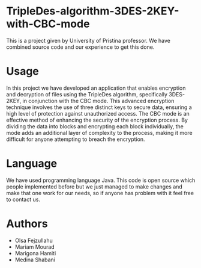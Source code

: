 # TripleDes-algorithm-3DES-2KEY-with-CBC-mode
This is a project given by University of Pristina professor. We have combined source code and our experience to get this done. 

# Usage
In this project we have developed an application that enables encryption and decryption of files using the TripleDes algorithm, specifically 3DES-2KEY, in conjunction with the CBC mode. This advanced encryption technique involves the use of three distinct keys to secure data, ensuring a high level of protection against unauthorized access.
The CBC mode is an effective method of enhancing the security of the encryption process. By dividing the data into blocks and encrypting each block individually, the mode adds an additional layer of complexity to the process, making it more difficult for anyone attempting to breach the encryption.

# Language
We have used programming language Java. This code is open source which people implemented before but we just managed to make changes and make that one work for our needs, so if anyone has problem with it feel free to contact us.

# Authors
* Olsa Fejzullahu
* Mariam Mourad
* Marigona Hamiti
* Medina Shabani
